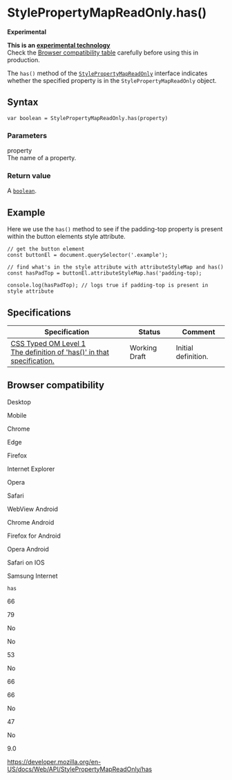 StylePropertyMapReadOnly.has()
==============================

**Experimental**

**This is an [experimental technology](https://developer.mozilla.org/en-US/docs/MDN/Guidelines/Conventions_definitions#experimental)**  
Check the [Browser compatibility table](#browser_compatibility) carefully before using this in production.

The `has()` method of the [`StylePropertyMapReadOnly`](../stylepropertymapreadonly) interface indicates whether the specified property is in the `StylePropertyMapReadOnly` object.

Syntax
------

    var boolean = StylePropertyMapReadOnly.has(property)

### Parameters

property  
The name of a property.

### Return value

A [`boolean`](https://developer.mozilla.org/en-US/docs/Web/JavaScript/Reference/Global_Objects/Boolean).

Example
-------

Here we use the `has()` method to see if the padding-top property is present within the button elements style attribute.

    // get the button element
    const buttonEl = document.querySelector('.example');

    // find what's in the style attribute with attributeStyleMap and has()
    const hasPadTop = buttonEl.attributeStyleMap.has('padding-top);

    console.log(hasPadTop); // logs true if padding-top is present in style attribute

Specifications
--------------

<table><thead><tr class="header"><th>Specification</th><th>Status</th><th>Comment</th></tr></thead><tbody><tr class="odd"><td><a href="https://drafts.css-houdini.org/css-typed-om-1/#dom-stylepropertymapreadonly-has">CSS Typed OM Level 1<br />
<span class="small">The definition of 'has()' in that specification.</span></a></td><td><span class="spec-wd">Working Draft</span></td><td>Initial definition.</td></tr></tbody></table>

Browser compatibility
---------------------

Desktop

Mobile

Chrome

Edge

Firefox

Internet Explorer

Opera

Safari

WebView Android

Chrome Android

Firefox for Android

Opera Android

Safari on IOS

Samsung Internet

`has`

66

79

No

No

53

No

66

66

No

47

No

9.0

<a href="https://developer.mozilla.org/en-US/docs/Web/API/StylePropertyMapReadOnly/has" class="_attribution-link">https://developer.mozilla.org/en-US/docs/Web/API/StylePropertyMapReadOnly/has</a>
